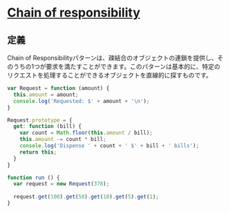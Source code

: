 # [Chain of responsibility](https://www.dofactory.com/javascript/design-patterns/chain-of-responsibility)
## 定義
Chain of Responsibilityパターンは、疎結合のオブジェクトの連鎖を提供し、そのうちの1つが要求を満たすことができます。このパターンは基本的に、特定のリクエストを処理することができるオブジェクトを直線的に探すものです。

```js
var Request = function (amount) {
  this.amount = amount;
  console.log('Requested: $' + amount + '\n');
}

Request.prototype = {
  get: function (bill) {
    var count = Math.floor(this.amount / bill);
    this.amount -= count * bill;
    console.log('Dispense ' + count + ' $' + bill + ' bills');
    return this;
  }
}

function run () {
  var request = new Request(378);
  
  request.get(100).get(50).get(10).get(5).get(1);
}
```
